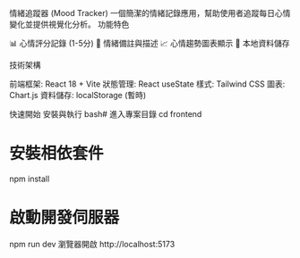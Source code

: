情緒追蹤器 (Mood Tracker)
一個簡潔的情緒記錄應用，幫助使用者追蹤每日心情變化並提供視覺化分析。
功能特色

📊 心情評分記錄 (1-5分)
📝 情緒備註與描述
📈 心情趨勢圖表顯示
💾 本地資料儲存

技術架構

前端框架: React 18 + Vite
狀態管理: React useState
樣式: Tailwind CSS
圖表: Chart.js
資料儲存: localStorage (暫時)

快速開始
安裝與執行
bash# 進入專案目錄
cd frontend

# 安裝相依套件
npm install

# 啟動開發伺服器
npm run dev
瀏覽器開啟
http://localhost:5173